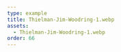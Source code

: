 ```yaml
---
type: example
title: Thielman-Jim-Woodring-1.webp
assets:
  - Thielman-Jim-Woodring-1.webp
order: 66
---
```

